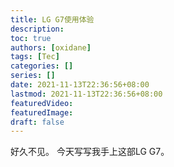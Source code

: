 ```yaml
---
title: LG G7使用体验
description:
toc: true
authors: [oxidane]
tags: [Tec]
categories: []
series: []
date: 2021-11-13T22:36:56+08:00
lastmod: 2021-11-13T22:36:56+08:00
featuredVideo:
featuredImage:
draft: false
---
```


好久不见。
今天写写我手上这部LG G7。


